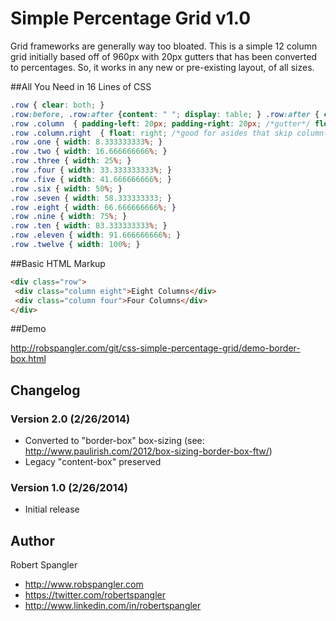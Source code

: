 # Simple Percentage Grid v1.0

Grid frameworks are generally way too bloated. This is a simple 12 column grid initially based off of 960px with 20px gutters that has been converted to percentages. So, it works in any new or pre-existing layout, of all sizes.

##All You Need in 16 Lines of CSS

```css
.row { clear: both; }
.row:before, .row:after {content: " "; display: table; } .row:after { clear: both; } /*clearfix*/
.row .column  { padding-left: 20px; padding-right: 20px; /*gutter*/ float: left; }
.row .column.right  { float: right; /*good for asides that skip column(s) for extra spacing*/ }
.row .one { width: 8.333333333%; }
.row .two { width: 16.666666666%; }
.row .three { width: 25%; }
.row .four { width: 33.333333333%; }
.row .five { width: 41.666666666%; }
.row .six { width: 50%; }
.row .seven { width: 58.333333333; }
.row .eight { width: 66.666666666%; }
.row .nine { width: 75%; }
.row .ten { width: 83.333333333%; }
.row .eleven { width: 91.666666666%; }
.row .twelve { width: 100%; }
```

##Basic HTML Markup

```html
<div class="row">
 <div class="column eight">Eight Columns</div>
 <div class="column four">Four Columns</div>
</div>
```

##Demo

http://robspangler.com/git/css-simple-percentage-grid/demo-border-box.html

## Changelog

### Version 2.0 (2/26/2014)
* Converted to "border-box" box-sizing (see: http://www.paulirish.com/2012/box-sizing-border-box-ftw/)
* Legacy "content-box" preserved

### Version 1.0 (2/26/2014)
* Initial release

## Author

Robert Spangler

* http://www.robspangler.com
* https://twitter.com/robertspangler
* http://www.linkedin.com/in/robertspangler